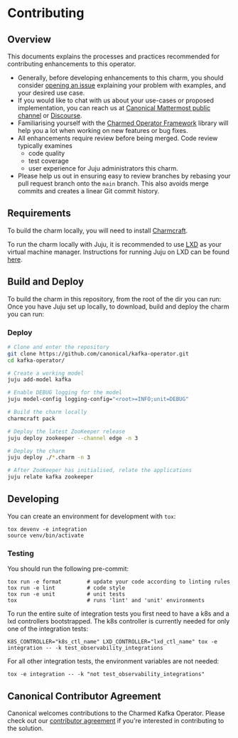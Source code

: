 # Contributing

## Overview

This documents explains the processes and practices recommended for contributing enhancements to this operator.

- Generally, before developing enhancements to this charm, you should consider [opening an issue](https://github.com/canonical/kafka-operator/issues) explaining your problem with examples, and your desired use case.
- If you would like to chat with us about your use-cases or proposed implementation, you can reach us at [Canonical Mattermost public channel](https://chat.charmhub.io/charmhub/channels/charm-dev) or [Discourse](https://discourse.charmhub.io/).
- Familiarising yourself with the [Charmed Operator Framework](https://juju.is/docs/sdk) library will help you a lot when working on new features or bug fixes.
- All enhancements require review before being merged. Code review typically examines
  - code quality
  - test coverage
  - user experience for Juju administrators this charm.
- Please help us out in ensuring easy to review branches by rebasing your pull request branch onto the `main` branch. This also avoids merge commits and creates a linear Git commit history.

## Requirements

To build the charm locally, you will need to install [Charmcraft](https://juju.is/docs/sdk/install-charmcraft).

To run the charm locally with Juju, it is recommended to use [LXD](https://linuxcontainers.org/lxd/introduction/) as your virtual machine manager. Instructions for running Juju on LXD can be found [here](https://juju.is/docs/olm/lxd).

## Build and Deploy

To build the charm in this repository, from the root of the dir you can run:
Once you have Juju set up locally, to download, build and deploy the charm you can run:

### Deploy

```bash
# Clone and enter the repository
git clone https://github.com/canonical/kafka-operator.git
cd kafka-operator/

# Create a working model
juju add-model kafka

# Enable DEBUG logging for the model
juju model-config logging-config="<root>=INFO;unit=DEBUG"

# Build the charm locally
charmcraft pack

# Deploy the latest ZooKeeper release
juju deploy zookeeper --channel edge -n 3

# Deploy the charm
juju deploy ./*.charm -n 3

# After ZooKeeper has initialised, relate the applications
juju relate kafka zookeeper
```

## Developing

You can create an environment for development with `tox`:

```shell
tox devenv -e integration
source venv/bin/activate
```

### Testing
You should run the following pre-commit:
```shell
tox run -e format        # update your code according to linting rules
tox run -e lint          # code style
tox run -e unit          # unit tests
tox                      # runs 'lint' and 'unit' environments
```

To run the entire suite of integration tests you first need to have a k8s and
a lxd controllers bootstrapped. The k8s controller is currently needed for only
one of the integration tests:
```shell
K8S_CONTROLLER="k8s_ctl_name" LXD_CONTROLLER="lxd_ctl_name" tox -e integration -- -k test_observability_integrations
```

For all other integration tests, the environment variables are not needed:
```shell
tox -e integration -- -k "not test_observability_integrations"
```

## Canonical Contributor Agreement

Canonical welcomes contributions to the Charmed Kafka Operator. Please check out our [contributor agreement](https://ubuntu.com/legal/contributors) if you're interested in contributing to the solution.
